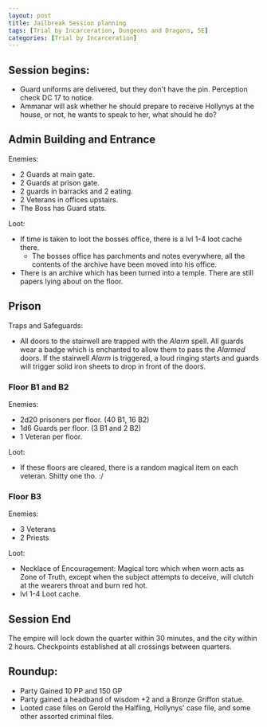 ```yaml
---
layout: post
title: Jailbreak Session planning
tags: [Trial by Incarceration, Dungeons and Dragons, 5E]
categories: [Trial by Incarceration]
---
```


## Session begins:

- Guard uniforms are delivered, but they don't have the pin. Perception check DC 17 to notice.
- Ammanar will ask whether he should prepare to receive Hollynys at the house, or not, he wants to speak to her, what should he do?

## Admin Building and Entrance

Enemies:
- 2 Guards at main gate.
- 2 Guards at prison gate.
- 2 guards in barracks and 2 eating.
- 2 Veterans in offices upstairs.
- The Boss has Guard stats.

Loot:
- If time is taken to loot the bosses office, there is a lvl 1-4 loot cache there.
  - The bosses office has parchments and notes everywhere, all the contents of the archive have been moved into his office.
- There is an archive which has been turned into a temple. There are still papers lying about on the floor.

## Prison

Traps and Safeguards:
- All doors to the stairwell are trapped with the _Alarm_ spell. All guards wear a badge which is enchanted to allow them to pass the _Alarmed_ doors. If the stairwell _Alarm_ is triggered, a loud ringing starts and guards will trigger solid iron sheets to drop in front of the doors.

### Floor B1 and B2

Enemies:
- 2d20 prisoners per floor. (40 B1, 16 B2)
- 1d6 Guards per floor. (3 B1 and 2 B2)
- 1 Veteran per floor.

Loot:
- If these floors are cleared, there is a random magical item on each veteran. Shitty one tho. :/

### Floor B3

Enemies:
- 3 Veterans
- 2 Priests

Loot:
- Necklace of Encouragement: Magical torc which when worn acts as Zone of Truth, except when the subject attempts to deceive, will clutch at the wearers throat and burn red hot.
- lvl 1-4 Loot cache.


## Session End

The empire will lock down the quarter within 30 minutes, and the city within 2 hours. Checkpoints established at all crossings between quarters.

## Roundup:

- Party Gained 10 PP and 150 GP
- Party gained a headband of wisdom +2 and a Bronze Griffon statue.
- Looted case files on Gerold the Halfling, Hollynys' case file, and some other assorted criminal files.
